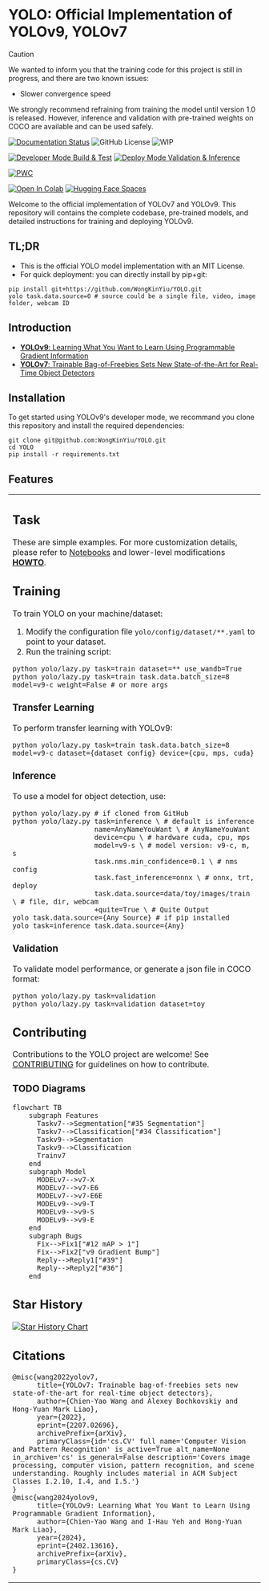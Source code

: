 # YOLO: Official Implementation of YOLOv9, YOLOv7

> [!CAUTION]
> We wanted to inform you that the training code for this project is still in progress, and there are two known issues:
>
> - Slower convergence speed
>
> We strongly recommend refraining from training the model until version 1.0 is released.
> However, inference and validation with pre-trained weights on COCO are available and can be used safely.

[![Documentation Status](https://readthedocs.org/projects/yolo-docs/badge/?version=latest)](https://yolo-docs.readthedocs.io/en/latest/?badge=latest)
![GitHub License](https://img.shields.io/github/license/WongKinYiu/YOLO)
![WIP](https://img.shields.io/badge/status-WIP-orange)

[![Developer Mode Build & Test](https://github.com/WongKinYiu/YOLO/actions/workflows/develop.yaml/badge.svg)](https://github.com/WongKinYiu/YOLO/actions/workflows/develop.yaml)
[![Deploy Mode Validation & Inference](https://github.com/WongKinYiu/YOLO/actions/workflows/deploy.yaml/badge.svg)](https://github.com/WongKinYiu/YOLO/actions/workflows/deploy.yaml)

[![PWC](https://img.shields.io/endpoint.svg?url=https://paperswithcode.com/badge/yolov9-learning-what-you-want-to-learn-using/real-time-object-detection-on-coco)](https://paperswithcode.com/sota/real-time-object-detection-on-coco)

[![Open In Colab](https://colab.research.google.com/assets/colab-badge.svg)]()
[![Hugging Face Spaces](https://img.shields.io/badge/%F0%9F%A4%97%20Hugging%20Face-Spaces-green)](https://huggingface.co/spaces/henry000/YOLO)

<!-- > [!IMPORTANT]
> This project is currently a Work In Progress and may undergo significant changes. It is not recommended for use in production environments until further notice. Please check back regularly for updates.
>
> Use of this code is at your own risk and discretion. It is advisable to consult with the project owner before deploying or integrating into any critical systems. -->

Welcome to the official implementation of YOLOv7 and YOLOv9. This repository will contains the complete codebase, pre-trained models, and detailed instructions for training and deploying YOLOv9.

## TL;DR

- This is the official YOLO model implementation with an MIT License.
- For quick deployment: you can directly install by pip+git:

```shell
pip install git+https://github.com/WongKinYiu/YOLO.git
yolo task.data.source=0 # source could be a single file, video, image folder, webcam ID
```

## Introduction

- [**YOLOv9**: Learning What You Want to Learn Using Programmable Gradient Information](https://arxiv.org/abs/2402.13616)
- [**YOLOv7**: Trainable Bag-of-Freebies Sets New State-of-the-Art for Real-Time Object Detectors](https://arxiv.org/abs/2207.02696)

## Installation

To get started using YOLOv9's developer mode, we recommand you clone this repository and install the required dependencies:

```shell
git clone git@github.com:WongKinYiu/YOLO.git
cd YOLO
pip install -r requirements.txt
```

## Features

<table>
<tr><td>

## Task

These are simple examples. For more customization details, please refer to [Notebooks](examples) and lower-level modifications **[HOWTO](docs/HOWTO.md)**.

## Training

To train YOLO on your machine/dataset:

1. Modify the configuration file `yolo/config/dataset/**.yaml` to point to your dataset.
2. Run the training script:

```shell
python yolo/lazy.py task=train dataset=** use_wandb=True
python yolo/lazy.py task=train task.data.batch_size=8 model=v9-c weight=False # or more args
```

### Transfer Learning

To perform transfer learning with YOLOv9:

```shell
python yolo/lazy.py task=train task.data.batch_size=8 model=v9-c dataset={dataset_config} device={cpu, mps, cuda}
```

### Inference

To use a model for object detection, use:

```shell
python yolo/lazy.py # if cloned from GitHub
python yolo/lazy.py task=inference \ # default is inference
                    name=AnyNameYouWant \ # AnyNameYouWant
                    device=cpu \ # hardware cuda, cpu, mps
                    model=v9-s \ # model version: v9-c, m, s
                    task.nms.min_confidence=0.1 \ # nms config
                    task.fast_inference=onnx \ # onnx, trt, deploy
                    task.data.source=data/toy/images/train \ # file, dir, webcam
                    +quite=True \ # Quite Output
yolo task.data.source={Any Source} # if pip installed
yolo task=inference task.data.source={Any}
```

### Validation

To validate model performance, or generate a json file in COCO format:

```shell
python yolo/lazy.py task=validation
python yolo/lazy.py task=validation dataset=toy
```

## Contributing

Contributions to the YOLO project are welcome! See [CONTRIBUTING](docs/CONTRIBUTING.md) for guidelines on how to contribute.

### TODO Diagrams

```mermaid
flowchart TB
    subgraph Features
      Taskv7-->Segmentation["#35 Segmentation"]
      Taskv7-->Classification["#34 Classification"]
      Taskv9-->Segmentation
      Taskv9-->Classification
      Trainv7
    end
    subgraph Model
      MODELv7-->v7-X
      MODELv7-->v7-E6
      MODELv7-->v7-E6E
      MODELv9-->v9-T
      MODELv9-->v9-S
      MODELv9-->v9-E
    end
    subgraph Bugs
      Fix-->Fix1["#12 mAP > 1"]
      Fix-->Fix2["v9 Gradient Bump"]
      Reply-->Reply1["#39"]
      Reply-->Reply2["#36"]
    end
```

## Star History

[![Star History Chart](https://api.star-history.com/svg?repos=WongKinYiu/YOLO&type=Date)](https://star-history.com/#WongKinYiu/YOLO&Date)

## Citations

```
@misc{wang2022yolov7,
      title={YOLOv7: Trainable bag-of-freebies sets new state-of-the-art for real-time object detectors},
      author={Chien-Yao Wang and Alexey Bochkovskiy and Hong-Yuan Mark Liao},
      year={2022},
      eprint={2207.02696},
      archivePrefix={arXiv},
      primaryClass={id='cs.CV' full_name='Computer Vision and Pattern Recognition' is_active=True alt_name=None in_archive='cs' is_general=False description='Covers image processing, computer vision, pattern recognition, and scene understanding. Roughly includes material in ACM Subject Classes I.2.10, I.4, and I.5.'}
}
@misc{wang2024yolov9,
      title={YOLOv9: Learning What You Want to Learn Using Programmable Gradient Information},
      author={Chien-Yao Wang and I-Hau Yeh and Hong-Yuan Mark Liao},
      year={2024},
      eprint={2402.13616},
      archivePrefix={arXiv},
      primaryClass={cs.CV}
}
```
